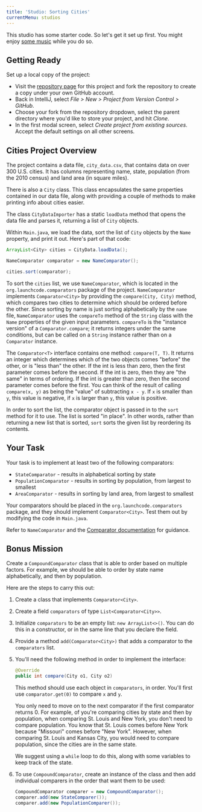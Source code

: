```yaml
---
title: 'Studio: Sorting Cities'
currentMenu: studios
---
```


This studio has some starter code. So let's get it set up first. You might enjoy [some music](https://www.youtube.com/watch?v=jJMxwBmQWHA) while you do so.

## Getting Ready

Set up a local copy of the project:
- Visit the [repository page](https://github.com/LaunchCodeEducation/sorting-cities) for this project and fork the repository to create a copy under your own GitHub account.
- Back in IntelliJ, select *File > New > Project from Version Control > GitHub*.
- Choose your fork from the repository dropdown, select the parent directory where you'd like to store your project, and hit *Clone*.
- In the first modal screen, select *Create project from existing sources*. Accept the default settings on all other screens.

## Cities Project Overview

The project contains a data file, `city_data.csv`, that contains data on over 300 U.S. cities. It has columns representing name, state, population (from the 2010 census) and land area (in square miles).

There is also a `City` class. This class encapsulates the same properties contained in our data file, along with providing a couple of methods to make printing info about cities easier.

The class `CityDataImporter` has a static `loadData` method that opens the data file and parses it, returning a list of `City` objects.

Within `Main.java`, we load the data, sort the list of `City` objects by the `Name` property, and print it out. Here's part of that code:

```java
ArrayList<City> cities = CityData.loadData();

NameComparator comparator = new NameComparator();

cities.sort(comparator);
```

To sort the `cities` list, we use `NameComparator`, which is located in the `org.launchcode.comparators` package of the project. `NameComparator` implements `Comparator<City>` by providing the `compare(City, City)` method, which compares two cities to determine which should be ordered before the other. Since sorting by name is just sorting alphabetically by the `name` file, `NameComparator` uses the `compareTo` method of the `String` class with the `Name` properties of the given input parameters. `compareTo` is the "instance version" of a `Comparator.compare`; it returns integers under the same conditions, but can be called on a `String` instance rather than on a `Comparator` instance.

The `Comparator<T>` interface contains one method: `compare(T, T)`. It returns an integer which determines which of the two objects comes "before" the other, or is "less than" the other. If the int is less than zero, then the first parameter comes before the second. If the int is zero, then they are "the same" in terms of ordering. If the int is greater than zero, then the second parameter comes before the first. You can think of the result of calling `compare(x, y)` as being the "value" of subtracting `x - y`. If `x` is smaller than `y`, this value is negative, if `x` is larger than `y`, this value is positive.

In order to sort the list, the comparator object is passed in to the `sort` method for it to use. The list is sorted "in place". In other words, rather than returning a new list that is sorted, `sort` sorts the given list by reordering its contents.

## Your Task

Your task is to implement at least two of the following comparators:

- `StateComparator` - results in alphabetical sorting by state
- `PopulationComparator` - results in sorting by population, from largest to smallest
- `AreaComparator` - results in sorting by land area, from largest to smallest

Your comparators should be placed in the `org.launchcode.comparators` package, and they should implement `Comparator<City>`. Test them out by modifying the code in `Main.java`.

Refer to `NameComparator` and the [Comparator documentation](http://docs.oracle.com/javase/8/docs/api/java/util/Comparator.html) for guidance.

## Bonus Mission

Create a `CompoundComparator` class that is able to order based on multiple factors. For example, we should be able to order by state name alphabetically, and then by population.

Here are the steps to carry this out:

1. Create a class that implements `Comparator<City>`.
2. Create a field `comparators` of type `List<Comparator<City>>`.
3. Initialize `comparators` to be an empty list: `new ArrayList<>()`. You can do this in a constructor, or in the same line that you declare the field.
4. Provide a method `add(Comparator<City>)` that adds a comparator to the `comparators` list.
4. You'll need the following method in order to implement the interface:

    ```java
    @Override
    public int compare(City o1, City o2)
    ```

    This method should use each object in `comparators`, in order. You'll first use `comparator.get(0)` to compare `x` and `y`.

    You only need to move on to the next comparator if the first comparator returns 0. For example, of you're comparing cities by state and then by population, when comparing St. Louis and New York, you don't need to compare population. You know that St. Louis comes before New York because "Missouri" comes before "New York". However, when comparing St. Louis and Kansas City, you would need to compare population, since the cities are in the same state.

    We suggest using a `while` loop to do this, along with some variables to keep track of the state.
5. To use `CompoundComparator`, create an instance of the class and then add individual comparers in the order that want them to be used:
    ```java
    CompoundComparator comparer = new CompoundComparator();
    comparer.add(new StateComparer());
    comparer.add(new PopulationComparer());
    ```
